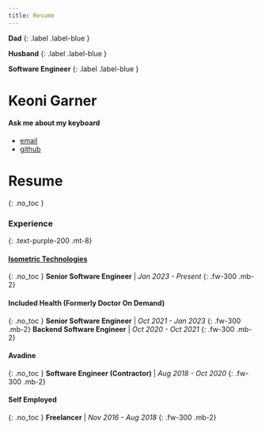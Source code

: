 ```yaml
---
title: Resume
---
```


**Dad**
{: .label .label-blue }

**Husband**
{: .label .label-blue }

**Software Engineer**
{: .label .label-blue }
# Keoni Garner
#### Ask me about my keyboard

- [email](mailto:keoni_garner@yahoo.com)
- [github](https://github.com/ObiWanKeoni)
<a href="mailto:keoni_garner@yahoo.com">
  <i class="fa fa-envelope"></i>
</a>

# Resume
{: .no_toc }

### Experience
{: .text-purple-200 .mt-8}

#### [Isometric Technologies](https://iso.io)
{: .no_toc }
**Senior Software Engineer** | _Jan 2023 - Present_
{: .fw-300 .mb-2}

#### Included Health (Formerly Doctor On Demand)
{: .no_toc }
**Senior Software Engineer** | _Oct 2021 - Jan 2023_
{: .fw-300 .mb-2}
**Backend Software Engineer** | _Oct 2020 - Oct 2021_
{: .fw-300 .mb-2}

#### Avadine
{: .no_toc }
**Software Engineer (Contractor)** | _Aug 2018 - Oct 2020_
{: .fw-300 .mb-2}

#### Self Employed
{: .no_toc }
**Freelancer** | _Nov 2016 - Aug 2018_
{: .fw-300 .mb-2}